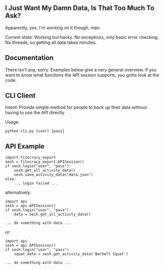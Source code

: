 ## I Just Want My Damn Data, Is That Too Much To Ask?

Apparently, yes. I'm working on it though, man. 

Current state: Working but hacky. No exceptions, only basic error checking. No threads, so getting all data takes minutes. 

## Documentation

There isn't any, sorry. Examples below give a very general overview. If you want to know what functions the API session supports, you gotta look at the code.

## CLI Client

Intent: Provide simple method for people to back up their data without having
to use the API directly

Usage: 

    python cli.py [user] [pass]

## API Example

	import fitocracy_export
	sesh = fitocracy_export.APISession()
	if sesh.login("user", "pass"):
		sesh.get_all_activity_data()
		sesh.save_activity_data("data.json")
	else:
		... login failed ...

alternatively:

	import api
	sesh = api.APISession()
	if sesh.login("user", "pass")
		data = sesh.get_all_activity_data()

	... do something with data ...

or:

	import api
	sesh = api.APISession()
	if sesh.login("user", "pass")
		squat_data = sesh.get_activity_data('Barbell Squat')

	... do something with data ...
